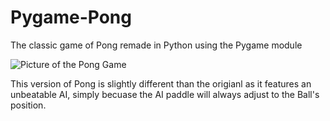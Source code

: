 # Pygame-Pong
The classic game of Pong remade in Python using the Pygame module

![Picture of the Pong Game](https://imgur.com/wXlRUU5)

This version of Pong is slightly different than the origianl  as it features an unbeatable AI, simply becuase the AI paddle will always adjust to the Ball's position.
